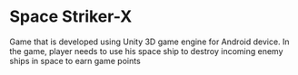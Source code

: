 <h1>Space Striker-X</h1>

Game that is developed using Unity 3D game engine for Android device. 
In the game, player needs to use his space ship to destroy incoming enemy ships in space to earn game points 
